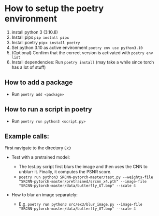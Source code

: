 How to setup the poetry environment
===

1. install python 3 (3.10.8)
2. Install pipx ``pip install pipx``
3. Install poetry ``pipx install poetry``
4. Set python 3.10 as active environment ``poetry env use python3.10``
5. (Optional) Confirm that the correct version is activated with ``poetry env list``
6. Install dependencies: Run ``poetry install`` (may take a while since torch has a lot of stuff)

How to add a package
---
* Run ``poetry add <package>``

How to run a script in poetry
---
* Run ``poetry run python3 <script.py>``

Example calls:
---
First navigate to the directory ``Ex3``
* Test with a pretrained model:
  * The test.py script first blurs the image and then uses the CNN to unblurr it. Finally, it computes the PSNR score.
  * ``poetry run python3 SRCNN-pytorch-master/test.py --weights-file "SRCNN-pytorch-master/pretrained/srcnn_x4.pth" --image-file "SRCNN-pytorch-master/data/butterfly_GT.bmp" --scale 4``


* How to blur an image separately: 
  * E.g. ``poetry run python3 src/ex3/blur_image.py --image-file "SRCNN-pytorch-master/data/butterfly_GT.bmp" --scale 4``